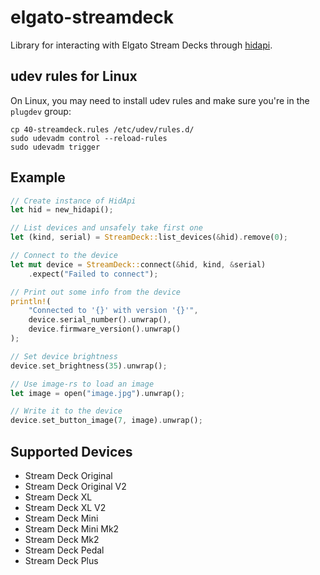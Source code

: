 # elgato-streamdeck
Library for interacting with Elgato Stream Decks through [hidapi](https://crates.io/crates/hidapi). 

## udev rules for Linux
On Linux, you may need to install udev rules and make sure you're in the `plugdev` group:

```shell
cp 40-streamdeck.rules /etc/udev/rules.d/
sudo udevadm control --reload-rules
sudo udevadm trigger
```

## Example
```rust
// Create instance of HidApi
let hid = new_hidapi();

// List devices and unsafely take first one
let (kind, serial) = StreamDeck::list_devices(&hid).remove(0);

// Connect to the device
let mut device = StreamDeck::connect(&hid, kind, &serial)
    .expect("Failed to connect");

// Print out some info from the device
println!(
    "Connected to '{}' with version '{}'",
    device.serial_number().unwrap(),
    device.firmware_version().unwrap()
);

// Set device brightness
device.set_brightness(35).unwrap();

// Use image-rs to load an image
let image = open("image.jpg").unwrap();

// Write it to the device
device.set_button_image(7, image).unwrap();
```

## Supported Devices
- Stream Deck Original
- Stream Deck Original V2
- Stream Deck XL
- Stream Deck XL V2
- Stream Deck Mini
- Stream Deck Mini Mk2
- Stream Deck Mk2
- Stream Deck Pedal
- Stream Deck Plus
